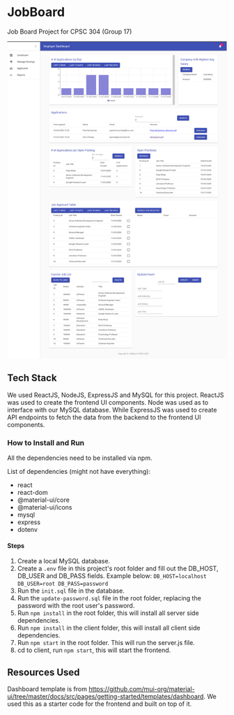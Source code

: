 # JobBoard
Job Board Project for CPSC 304 (Group 17)

![Dashboard View](./dashboard.png)

## Tech Stack
We used ReactJS, NodeJS, ExpressJS and MySQL for this project. ReactJS was used to create the frontend UI components. Node was used as to interface with our MySQL database. While ExpressJS was used to create API endpoints to fetch the data from the backend to the frontend UI components.

### How to Install and Run
All the dependencies need to be installed via npm.

List of dependencies (might not have everything):
- react
- react-dom
- @material-ui/core
- @material-ui/icons
- mysql
- express
- dotenv

#### Steps
1. Create a local MySQL database.
2. Create a `.env` file in this project's root folder and fill out the DB_HOST, DB_USER and DB_PASS fields. Example below:
    `DB_HOST=localhost
    DB_USER=root
    DB_PASS=password`
3. Run the `init.sql` file in the database.
4. Run the `update-password.sql` file in the root folder, replacing the password with the root user's password.
5. Run `npm install` in the root folder, this will install all server side dependencies.
6. Run `npm install` in the client folder, this will install all client side dependencies.
7. Run `npm start` in the root folder. This will run the server.js file.
8. cd to client, run `npm start`, this will start the frontend.

## Resources Used
Dashboard template is from https://github.com/mui-org/material-ui/tree/master/docs/src/pages/getting-started/templates/dashboard. We used this as a starter code for the frontend and built on top of it.
